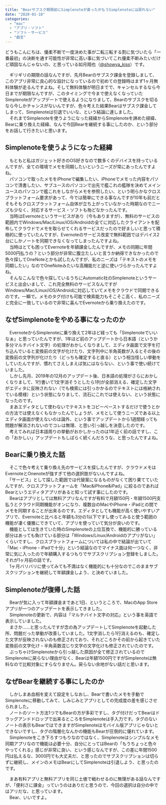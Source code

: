 ```yaml
---
title: "Bearサブスク期限前にSimplenoteが直ったがもうSimplenoteには戻れない"
date: "2020-01-18"
categories: 
  - "mac"
  - "アプリ・ソフト"
  - "ソフト・サービス"
  - "戯言"
---
```


どうもこんにちは、優柔不断で一度決めた事が二転三転する割に気づいたら「一番最初」の決断を通す可能性が非常に高い事に気づいてこれ優柔不断みたいだけど頑固なんじゃないの、と思っている如月翔也（[@showya\_kiss](http://twitter.com/showya_kiss)）です。  
  
　ギリギリの期限の話なんですが、先月Bearのサブスク課金を登録しまして、このアプリ非常に良心的な設計になっているので初めての登録時はまず1ヶ月無料体験が走るんですよね。そして無料体験が明日までで、キャンセルするなら今日までが期限なんですが、このタイミングで今まで使えなくなっていたSimplenoteがアップデートで使えるようになりまして、Bearのサブスクを切るなら今しかチャンスがないんですが、色々考えた結果Bearはサブスク課金してしまって、Simplenoteは引退でいいな、という結論に達しました。  
　それまでSimplenoteを使うようになった経緯からSimplenoteを諦めた経緯、Bearに乗り換えた経緯、なんで今回Bearを継続する事にしたのか、という部分をお話して行きたいと思います。  

## Simplenoteを使うようになった経緯

　もともと私はガジェット好きのOS好きなので数多くのデバイスを持っているんですが、全ての環境でメモを同期したいというニーズが常にあったんですよね。  
　パソコンで取ったメモをiPhoneで編集したい、iPhoneでメモった内容をパソコンで清書したい、サブユースのパソコンで出先で艦これの艦隊を決めてメインユースのパソコンで艦これをしながらメモを参照したい、という明らかなクロスプラットフォーム要求があって、今では簡単にできる事なんですが10年も前だとそもそもクロスプラットフォーム自体が立ち上がっていなかった時期なのでニーズも少なく、対応するサービス・ソフトも殆どなかったんです。  
　当時はEvernoteというサービスがあり（今もありますが）、無料のサービスの範囲内でWindows/Mac/Linux/iOS/Androidの全てに対応したクライアントを配布してクラウドでメモを取らせてくれるサービスだったので好ましいと思って積極的に使っていたんですが、Evernoteのサービス改変で無料範囲ではデバイス2台にしかノートを同期できなくなってしまったんですよね。  
　当時はとても困ってEvernoteを年額課金したんですが、メモの同期に年間5000円払うの？という部分が非常に腹立たしいと言うか納得できなかったので色々探してOneNoteとかも試したんですが、私のニーズは「テキストのメモを同期したい」なのでOneNoteみたいな高機能だと逆に使いづらかったんですよね。  
　そんなこんなで色々探しているうちにAutomatic社のSimplenoteというサービスと出会いまして、これ完全無料のサービスなんですがWindows/Mac/Linux/iOS/Androidに対応していてメモをクラウドで同期できるのです。一瞬で。メモのタグ付けも可能で検索能力もそこそこ高く、私のニーズと完全に一致しているので非常に喜んでEvernoteから乗り換えたのです。  

## なぜSimplenoteをやめる事になったのか

　EvernoteからSimplenoteに乗り換えて2年ほど経っても「Simplenoteでいいなぁ」と思っていたんですが、1年ほど前のアップデートから日本語（というか多分マルチバイト文字）の処理がおかしくなりまして、エディタ画面で文字を打ち込んでいると変換前の文字が化けたり、文字列中に半角英数が入るとその後の変換前の文字列が化けたり（どっちも確定すると直る）という相当怪しい挙動をしていたんですが、慣れてさえしまえば気にはならない、という事で使い続けていました。  
　しかし先月、2019年の12月のアップデート後、日本語の処理がさらにおかしくなりまして、1行書いて1文字消そうとしたら1列が全部消える、確定した文字がエディタに反映されない（でも検索には引っかかるのでテキストには格納されている模様）という状態になりまして、流石にこれでは使えない、という状態になったのです。  
　まあエディタとして使わないでテキストをコピーペーストするだけで使うとかの方法では使えなくもなかったんでしょうが、メモとして使うニーズである以上エディタ画面が使えないのは論外、という事でアップデートから1週間経っても問題が解消されないのでコレは無理、と思い引っ越しを決意したのです。  
　考えてみれば日本語周りの挙動がおかしかったのは1年近く前の話ですし、この「おかしい」アップデートもしばらく続くんだろうな、と思ったんですよね。  

## Bearに乗り換えた話

　そこで色々考えて乗り換え先のサービスを探したんですが、クラウドメモはEvernoteとOnenoteが強すぎて他の選択肢がないんですよね。  
　「サービス」として探した範囲では代替案になるものがなくて困り果てていたんですが、クロスプラットフォームを「Mac&iPhone&iPad」に絞るのであればBearというエディタアプリがあると知って試す事にしたのです。  
　Bearはアプリとしては無料アプリなんですが有料で月額150円・年額1500円支払うとクラウド同期機能がオンになり、複数台のMacやiPhone・iPadとの間でメモを同期することが出来るのです。エディタとしても機能が高く使いやすいアプリで、Evernoteと比べると年額も3分の1以下ですし使ってみると使う範囲の機能が凄く優雅にできていて、アプリを使っていて気分が良いのです。  
　機能としては生きていた時のSimplenoteの上位互換で、機能的に勝っている部分はあっても負けている部分は「Windows/Linux/Androidのアプリがない」くらいですし、クロスプラットフォームについては私の中で結論が出ていて「Mac・iPhone・iPadで十分」という結論なのでマイナス面は何一つなく、非常に気に入ったので年額購入するつもりでサブスクリプション登録をしました。それが1ヶ月前の話です。  
　1ヶ月バリバリに使ってみても不満はなく機能的にも十分なのでこのままサブスクリプションを継続して年額課金しよう、と決めていました。  

## Simplenoteが復帰した話

　Bearが気に入って年額課金まであと1日、というところで、MacのApp Storeアプリが一つのアップデートを表示してきました。  
　Simplenoteの更新で、内容は「マルチバイト文字の対応」という事を英語で表示していました。  
　まさか……と思ったんですが念の為アップデートしてSimplenoteを起動した所、問題だった挙動が改善していました。1文字消したら1行消えるのも、確定した文字が反映されないのも修正されており、それどころかその前から起きていた変換前の文字化け・半角英数混じり文字の文字化けも修正されていたのです。  
　ぶっちゃけSimplenoteから引っ越した原因が全て修正されているのでSimplenoteに戻らない理由がなく、Bearは年額1500円ですがSimplenoteは無料なので比較対象にすらなりません。戻らない余地がない話だと思います。  

## なぜBearを継続する事にしたのか

　しかしまあ血相を変えて設定をしなおし、Bearで書いたメモを手動でSimplenoteに移動してみて、しみじみとアプリとしての完成度の差を感じさせられました。  
　ノートのソート方法1つでもBearの方が多彩ですし、タグ付けだってBearはドラッグアンドドロップで出来るところをSimplenoteは手入力です。タグのないノートの表示もBearではできますがSimplenoteはモバイル版アプリじゃないとできないですし、タグの階層化なんかの機能もBearが圧倒的に優れています。  
　Simplenoteをこき下ろすつもりなのではなく、Simplenoteはシンプルなメモ同期アプリなので機能は必要十分、自分にとってはBearの「もうちょっと色々やってくれる」感じが非常に良い、という感じなんですが、この差に年間1500円は払えるな、3000円でも大丈夫だ、と思ったのでサブスクリプションは切らずに継続し、メインのメモはBearにしてSimplenoteは引退しよう、と思ったのです。  
  
　まあ有料アプリと無料アプリを同じ土俵で戦わせるのに無理がある話なんですが、「便利さに課金」っていうのはありだと思うので、今回の選択は自分の中ではアリだな、と思っています。  
　Bear、いいですよ。
